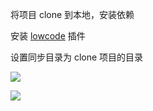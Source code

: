 将项目 clone 到本地，安装依赖

安装 [lowcode](https://marketplace.visualstudio.com/items?itemName=wjkang.lowcode) 插件

设置同步目录为 clone 项目的目录

![](https://i.imgur.com/9mVkBga.png)

![](https://i.imgur.com/J44thU5.png)
